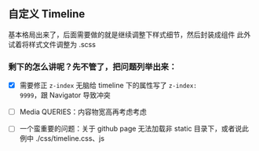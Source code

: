 ## 自定义 Timeline


基本格局出来了，后面需要做的就是继续调整下样式细节，然后封装成组件
此外试着将样式文件调整为 .scss


### 剩下的怎么讲呢？先不管了，把问题列举出来：

- [x] 需要修正 <code>z-index</code> 无脑给 timeline 下的属性写了 <code>z-index: 9999</code>，跟 Navigator 导致冲突
- [ ] Media QUERIES：内容物宽高再考虑考虑


- [ ] 一个蛮重要的问题：关于 github page 无法加载非 static 目录下，或者说此例中 ./css/timeline.css、js